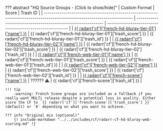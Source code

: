 ??? abstract "HQ Source Groups - [Click to show/hide]"
    | Custom Format                                                                                                               | Score                                                         | Trash ID                                                   |
    | --------------------------------------------------------------------------------------------------------------------------- | ------------------------------------------------------------- | ---------------------------------------------------------- |
    | [{{ radarr['cf']['french-hd-bluray-tier-01']['name'] }}](/Radarr/Radarr-collection-of-custom-formats/#fr-hd-bluray-tier-01) | {{ radarr['cf']['french-hd-bluray-tier-01']['trash_score'] }} | {{ radarr['cf']['french-hd-bluray-tier-01']['trash_id'] }} |
    | [{{ radarr['cf']['french-hd-bluray-tier-02']['name'] }}](/Radarr/Radarr-collection-of-custom-formats/#fr-hd-bluray-tier-02) | {{ radarr['cf']['french-hd-bluray-tier-02']['trash_score'] }} | {{ radarr['cf']['french-hd-bluray-tier-02']['trash_id'] }} |
    | [{{ radarr['cf']['french-web-tier-01']['name'] }}](/Radarr/Radarr-collection-of-custom-formats/#fr-web-tier-01)             | {{ radarr['cf']['french-web-tier-01']['trash_score'] }}       | {{ radarr['cf']['french-web-tier-01']['trash_id'] }}       |
    | [{{ radarr['cf']['french-web-tier-02']['name'] }}](/Radarr/Radarr-collection-of-custom-formats/#fr-web-tier-02)             | {{ radarr['cf']['french-web-tier-02']['trash_score'] }}       | {{ radarr['cf']['french-web-tier-02']['trash_id'] }}       |
    | [{{ radarr['cf']['french-scene']['name'] }}](/Radarr/Radarr-collection-of-custom-formats/#fr-scene-groups)                  | ?????? :warning:                                              | {{ radarr['cf']['french-scene']['trash_id'] }}             |

    !!! tip
        :warning: French Scene groups are included as a fallback if you really want MULTi release despite a potential loss in quality. Either score the CF to `{{ radarr['cf']['french-scene']['trash_score'] }}` (default) or `0` depending on what you want to achieve.

    ??? info "Original mix (optional)"
        {! include-markdown "../../includes/cf/radarr-cf-hd-bluray-web-scoring.md" !}
